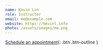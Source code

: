 ```yaml
---
name: Kevin Lin
role: Instructor
email: me@example.com
website: https://kevinl.info
photo: /assets/images/me.png
---
```


[Schedule an appointment](#){: .btn .btn-outline }
